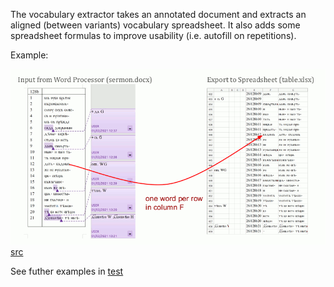 The vocabulary extractor takes an annotated document and extracts an aligned (between variants) vocabulary spreadsheet. It also adds some spreadsheet formulas to improve usability (i.e. autofill on repetitions).

Example:

![An animation showing an example of what the extractor does](../docs/extractor-demo.gif) [src](https://docs.google.com/presentation/d/139kNBtE6D1VM_1ScXHugP0nJWT8lVl61_zyEFkcxvU0)

See futher examples in [test](test/)
